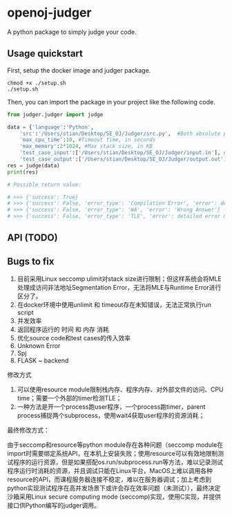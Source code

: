 # openoj-judger

A python package to simply judge your code.

## Usage quickstart

First, setup the docker image and judger package.

```shell
chmod +x ./setup.sh
./setup.sh
```

Then, you can import the package in your project like the following code.

```python
from judger.judger import judge

data = {'language':'Python', 
    'src':'/Users/stian/Desktop/SE_OJ/Judger/src.py',  #Both absolute path of source file or exact file in the type of <bytes> are supported.
    'max_cpu_time':10, #Timeout time, in seconds
    'max_memory':2*1024, #Max stack size, in KB
    'test_case_input':['/Users/stian/Desktop/SE_OJ/Judger/input.in'], # Must be list, it can be list of absolute path of files or exact files in the type of <bytes>.
    'test_case_output':['/Users/stian/Desktop/SE_OJ/Judger/output.out']} # Must be list, it can be list of absolute path of files or exact files in the type of <bytes>.
res = judge(data)
print(res)

# Possible return value:

# >>> {'success': True}
# >>> {'success': False, 'error_type': 'Compilation Error', 'error': detailed error message from stderr...}
# >>> {'success': False, 'error_type': 'WA', 'error': 'Wrong Answer'}
# >>> {'success': False, 'error_type': 'TLE', 'error': detailed error message from stderr...}
```

## API (TODO)

## Bugs to fix

1. 目前采用Linux seccomp ulimit对stack size进行限制；但这样系统会将MLE处理成访问非法地址Segmentation Error，无法将MLE与Runtime Error进行区分了。
2. 在docker环境中使用unlimit 和 timeout存在未知错误，无法正常执行run script
3. 并发效率
4. 返回程序运行的 时间 和 内存 消耗
5. 优化source code和test cases的传入效率
6. Unknown Error
7. Spj
8. FLASK ~ backend

修改方式

1. 可以使用resource module限制栈内存、程序内存、对外部文件的访问、CPU time；需要一个外部的timer检测TLE；
2. 一种方法是开一个process跑user程序，一个process跑timer，parent process捕捉两个subprocess，使用wait4获取user程序的资源消耗；

最终修改方式：

由于seccomp和resource等python module存在各种问题（seccomp module在import时需要绑定系统API，在本机上安装失败；使用resource可以有效地限制测试程序的运行资源，但是如果搭配os.run/subprocess.run等方法，难以记录测试程序运行时消耗的资源，并且调试只能在Linux平台，MacOS上难以调用各种resource的API，而课程服务器连接不稳定，难以在服务器调试；加上考虑到python实现测试程序在高并发场景下或许会存在效率问题（未测试）），最终决定沙箱采用Linux secure computing mode (seccomp)实现，使用C实现，并提供接口供Python编写的judger调用。
